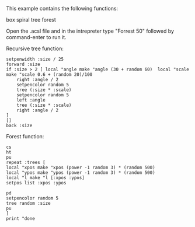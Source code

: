 This example contains the following functions:

box
spiral
tree
forest

Open the .acsl file and in the intrepreter type "Forrest 50" followed by command-enter to run it.

Recursive tree function:

	setpenwidth :size / 25
	forward :size
	if :size > 2 [ local "angle make "angle (30 + random 60)  local "scale make "scale 0.6 + (random 20)/100
	    right :angle / 2
	    setpencolor random 5
	    tree (:size * :scale)
	    setpencolor random 5
	    left :angle 
	    tree (:size * :scale)
	    right :angle / 2
	]
	[]
	back :size

Forest function:

	cs
	ht
	pu
	repeat :trees [
	local "xpos make "xpos (power -1 random 3) * (random 500)
	local "ypos make "ypos (power -1 random 3) * (random 500)
	local "l make "l [:xpos :ypos]
	setpos list :xpos :ypos

	pd
	setpencolor random 5
	tree random :size
	pu
	]
	print "done

